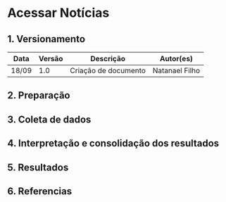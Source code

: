 # Acessar Notícias

## 1. Versionamento
|Data|Versão|Descrição|Autor(es)
|--|--|--|--|
|18/09|1.0|Criação de documento|Natanael Filho|

## 2. Preparação

## 3. Coleta de dados

## 4. Interpretação e consolidação dos resultados

## 5. Resultados


## 6. Referencias 
